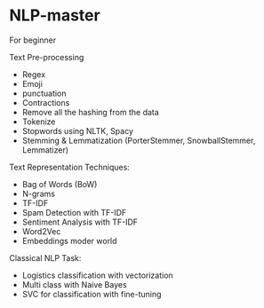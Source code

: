 # NLP-master
For beginner

Text Pre-processing
-  Regex
-  Emoji
-  punctuation
-  Contractions
-  Remove all the hashing from the data
-  Tokenize
-  Stopwords using NLTK, Spacy
-  Stemming & Lemmatization (PorterStemmer, SnowballStemmer, Lemmatizer)

Text Representation Techniques:
- Bag of Words (BoW)
- N-grams
- TF-IDF
- Spam Detection with TF-IDF
- Sentiment Analysis with TF-IDF
- Word2Vec
- Embeddings moder world

Classical NLP Task:
- Logistics classification with vectorization
- Multi class with Naive Bayes
- SVC for classification with fine-tuning
